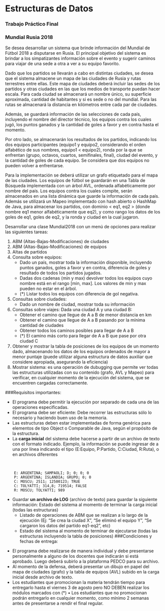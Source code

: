 # Estructuras de Datos

### Trabajo Práctico Final

### Mundial Rusia 2018
<p>Se desea desarrollar un sistema que brinde información del Mundial de Fútbol 2018 a disputarse en
Rusia. El principal objetivo del sistema es brindar a los simpatizantes información sobre el evento y
sugerir caminos para viajar de una sede a otra a ver a su equipo favorito.</p>
<p>Dado que los partidos se llevarán a cabo en distintas ciudades, se desea que el sistema almacene
un mapa de las ciudades de Rusia y rutas terrestres entre ellas. Este mapa de ciudades deberá
incluir las sedes de los partidos y otras ciudades en las que los medios de transporte puedan hacer
escala. Para cada ciudad se almacenará un nombre único, su superficie aproximada, cantidad de
habitantes y si es sede o no del mundial. Para las rutas se almacenará la distancia en kilómetros
entre cada par de ciudades.</p>
<p>Además, se guardará información de las selecciones de cada país, incluyendo el nombre del director
técnico, los equipos contra los cuales jugó, los puntos ganados y la cantidad de goles a favor y en
contra hasta el momento.</p>
<p>Por otro lado, se almacenarán los resultados de los partidos, indicando los dos equipos participantes
(equipo1 y equipo2, considerando el orden alfabético de sus nombres, equipo1 < equipo2), ronda por
la que se enfrentan (grupo, octavos, cuartos, semifinales, final), ciudad del evento, y la cantidad de
goles de cada equipo. Se considera que dos equipos no pueden volver a enfrentarse.</p>
<p>Para la implementación se deberá utilizar un grafo etiquetado para el mapa de las ciudades. Los
equipos de fútbol se guardarán en una Tabla de Búsqueda implementada con un árbol AVL,
ordenada alfabéticamente por nombre del país. Los equipos contra los cuales compite, serán
almacenados en una lista dinámica que guarde la información de cada país.
Además se utilizará un
Mapeo implementado con hash abierto o HashMap de Java, para almacenar los partidos, con
dominio < eq1, eq2 > (donde nombre eq1 menor alfabéticamente que eq2), y como rango los datos
de los goles de eq1, goles de eq2, y la ronda y ciudad en la cual jugaron.</p>
<p>Desarrollar una clase Mundial2018 con un menú de opciones para realizar las siguientes tareas:</p>

1. ABM (Altas-Bajas-Modificaciones) de ciudades
2. ABM (Altas-Bajas-Modificaciones) de equipos
3. Altas de partidos
4. Consulta sobre equipos:
    - Dado un país, mostrar toda la información disponible, incluyendo puntos ganados, goles
a favor y en contra, diferencia de goles y resultado de todos los partidos jugados.
    - Dadas dos cadenas (min y max) devolver todos los equipos cuyo nombre está en el
rango [min, max]. Los valores de min y max pueden no estar en el árbol.
    - (*) Listar todos los equipos con diferencia de gol negativa.
5. Consultas sobre ciudades:
    - Dado un nombre de ciudad, mostrar toda su información
6. Consultas sobre viajes: Dada una ciudad A y una ciudad B:
    - Obtener el camino que llegue de A a B de menor distancia en km
    - Obtener el camino que llegue de A a B pasando por la mínima cantidad de ciudades
    - Obtener todos los caminos posibles para llegar de A a B
    - (*) El camino más corto para llegar de A a B que pase por otra ciudad C
7. Obtener y mostrar la tabla de posiciones de los equipos de un momento dado, almacenando
los datos de los equipos ordenados de mayor a menor puntaje (puede utilizar alguna
estructura de datos auxiliar que considere apropiada, asegurando la eficiencia)
8. Mostrar sistema: es una operación de dubugging que permite ver todas las estructuras
utilizadas con su contenido (grafo, AVL y Mapeo) para verificar, en cualquier momento de la
ejecución del sistema, que se encuentren cargadas correctamente.

###Requisitos importantes:
+ El programa debe permitir la ejecución por separado de cada una de las operaciones
especificadas.
+ El programa debe ser eficiente: Debe recorrer las estructuras sólo lo necesario y haciendo
buen uso de la memoria.
+ Las estructuras deben estar implementadas de forma genérica para elementos de tipo Object
o Comparable de Java, según el propósito de la estructura.
+ La **carga inicial** del sistema debe hacerse a partir de un archivo de texto con el formato
indicado. Ejemplo, la información se puede ingresar de a una por línea indicando el tipo
(E:Equipo, P:Partido, C:Ciudad, R:Ruta), o en archivos diferentes
<br>

    	E: ARGENTINA; SAMPAOLI; D; 0; 0; 0
		P: ARGENTINA; ISLANDIA; GRUPO; 0; 0
		C: MOSCU; 2511; 12500123; TRUE
		C: TOLYATTI; 314,8; 719514; FALSE
		R: MOSCU; TOLYATTI; 989
		
+ Guardar **un archivo de LOG** (archivo de texto) para guardar la siguiente información:
 Estado del sistema al momento de terminar la carga inicial (todas las estructuras)
    * Listado de operaciones de ABM que se realizan a lo largo de la ejecución (Ej: “Se crea la
ciudad X”, “Se eliminó el equipo Y”, “Se cargaron los datos del partido eq1-eq2”, etc)
    * Estado del sistema al momento de terminar de ejecutarse (todas las estructuras
incluyendo la tabla de posiciones)
###Condiciones y fechas de entrega:
- El programa debe realizarse de manera individual y debe presentarse personalmente a
alguno de los docentes que indicarán si está aprobado. Luego deberá subirlo a la plataforma
PEDCO para su archivo.
- Al momento de la defensa, deberá presentar un dibujo en papel del mapa de ciudades (grafo)
y la tabla de equipos (AVL) subido en la carga inicial desde archivo de texto.
- Los estudiantes que promocionan la materia tendrán tiempo para entregarlo hasta el viernes
3 de agosto pero NO DEBEN realizar los módulos marcados con (*)
• Los estudiantes que no promocionan podrán entregarlo en cualquier momento, como mínimo
2 semanas antes de presentarse a rendir el final regular.